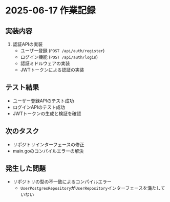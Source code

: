 # 2025-06-17 作業記録

## 実装内容
1. 認証APIの実装
   - ユーザー登録 (`POST /api/auth/register`)
   - ログイン機能 (`POST /api/auth/login`)
   - 認証ミドルウェアの実装
   - JWTトークンによる認証の実装

## テスト結果
- ユーザー登録APIのテスト成功
- ログインAPIのテスト成功
- JWTトークンの生成と検証を確認

## 次のタスク
- リポジトリインターフェースの修正
- main.goのコンパイルエラーの解決

## 発生した問題
- リポジトリの型の不一致によるコンパイルエラー
  - `UserPostgresRepository`が`UserRepository`インターフェースを満たしていない 
